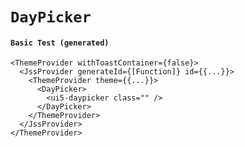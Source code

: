 # `DayPicker`

#### `Basic Test (generated)`

```
<ThemeProvider withToastContainer={false}>
  <JssProvider generateId={[Function]} id={{...}}>
    <ThemeProvider theme={{...}}>
      <DayPicker>
        <ui5-daypicker class="" />
      </DayPicker>
    </ThemeProvider>
  </JssProvider>
</ThemeProvider>
```

